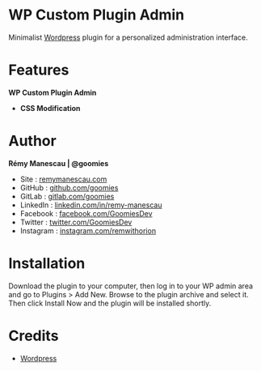 # WP Custom Plugin Admin

Minimalist [Wordpress](https://wordpress.org/) plugin for a personalized administration interface.

# Features

**WP Custom Plugin Admin**

- **CSS Modification**

# Author

**Rémy Manescau | @goomies**

- Site : [remymanescau.com](https://www.remymanescau.com)
- GitHub : [github.com/goomies](https://github.com/goomies)
- GitLab : [gitlab.com/goomies](https://gitlab.com/goomies)
- LinkedIn : [linkedin.com/in/remy-manescau](https://www.linkedin.com/in/remy-manescau)
- Facebook : [facebook.com/GoomiesDev](https://www.facebook.com/GoomiesDev)
- Twitter : [twitter.com/GoomiesDev](https://twitter.com/GoomiesDev)
- Instagram : [instagram.com/remwithorion](https://www.instagram.com/remwithorion)

# Installation

Download the plugin to your computer, then log in to your WP admin area and go to Plugins > Add New. Browse to the plugin archive and select it. Then click Install Now and the plugin will be installed shortly.

# Credits

- [Wordpress](https://wordpress.org/)
